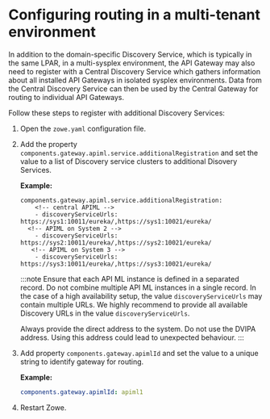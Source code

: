 # Configuring routing in a multi-tenant environment

In addition to the domain-specific Discovery Service, which is typically in the same LPAR, in a multi-sysplex environment, the API Gateway may also need to register with a Central Discovery Service which gathers information about all installed API Gateways
in isolated sysplex environments. Data from the Central Discovery Service can then be used by the Central Gateway for routing to individual API Gateways.

Follow these steps to register with additional Discovery Services:

1. Open the `zowe.yaml` configuration file.
2. Add the property `components.gateway.apiml.service.additionalRegistration` and set the value to a list of Discovery service clusters to additional Disovery Services.

   **Example:**
   ```
   components.gateway.apiml.service.additionalRegistration: 
       <!-- central APIML -->
       - discoveryServiceUrls: https://sys1:10011/eureka/,https://sys1:10021/eureka/ 
     <!-- APIML on System 2 -->
       - discoveryServiceUrls: https://sys2:10011/eureka/,https://sys2:10021/eureka/
      <!-- APIML on System 3 -->
       - discoveryServiceUrls: https://sys3:10011/eureka/,https://sys3:10021/eureka/ 
    ```

   :::note
     Ensure that each API ML instance is defined in a separated record. Do not combine multiple API ML instances in a
     single record. In the case of a high availability setup, the value `discoveryServiceUrls` may contain multiple URLs.
     We highly recommend to provide all available Discovery URLs in the value `discoveryServiceUrls`.

     Always provide the direct address to the system. Do not use the DVIPA address. Using this address could lead to unexpected behaviour.
   :::
3. Add property `components.gateway.apimlId` and set the value to a unique string to identify gateway for routing.

   **Example:**
   ```yaml
   components.gateway.apimlId: apiml1
   ```
   
4. Restart Zowe.
